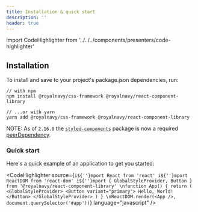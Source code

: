 ```yaml
---
title: Installation & quick start
description: ''
header: true
---
```


import CodeHighlighter from '../../../components/presenters/code-highlighter'

## Installation

To install and save to your project's package.json dependencies, run:

```
// with npm
npm install @royalnavy/css-framework @royalnavy/react-component-library

// ...or with yarn
yarn add @royalnavy/css-framework @royalnavy/react-component-library
```

NOTE: As of `2.16.0` the [`styled-components`](https://github.com/styled-components/styled-components) package is now a required [peerDependency](https://nodejs.org/en/blog/npm/peer-dependencies/).

### Quick start

Here's a quick example of an application to get you started:

<CodeHighlighter 
source={`i${''}mport React from 'react'
i${''}mport ReactDOM from 'react-dom'
i${''}mport { GlobalStyleProvider, Button } from '@royalnavy/react-component-library'
\nfunction App() {
  return (
    <GlobalStyleProvider>
      <Button variant="primary">
        Hello, World!
      </Button>
    </GlobalStyleProvider>
  )
}
\nReactDOM.render(<App />, document.querySelector('#app'))`}
language="javascript"
/>
